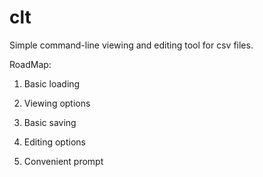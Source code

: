 # clt
Simple command-line viewing and editing tool for csv files.

RoadMap: 

1) Basic loading

2) Viewing options

3) Basic saving

4) Editing options

5) Convenient prompt
